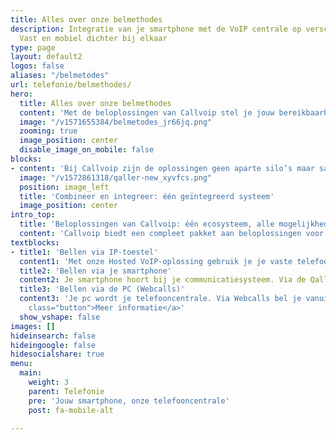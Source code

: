```yaml
---
title: Alles over onze belmethodes
description: Integratie van je smartphone met de VoIP centrale op verschillende manieren.
  Vast en mobiel dichter bij elkaar
type: page
layout: default2
logos: false
aliases: "/belmetodes"
url: telefonie/belmethodes/
hero:
  title: Alles over onze belmethodes
  content: 'Met de beloplossingen van Callvoip stel je jouw bereikbaarheid precies in zoals jij dat wilt. Of je nu belt via een vaste lijn, je mobiel of je computer: alles werkt soepel samen binnen één systeem. Zo ben je altijd professioneel bereikbaar; op kantoor, onderweg of thuis. Callvoip biedt flexibele, schaalbare en slimme oplossingen die meegroeien met jouw organisatie. Ontdek hoe vaste telefonie, mobiele integratie en bellen via de pc elkaar versterken en samen zorgen voor een complete oplossing.<br><br><a href="/klantworden" class="button">Nog geen Callvoip klant?</a>'
  image: "/v1571655384/belmetodes_jr66jq.png"
  zooming: true 
  image_position: center
  disable_image_on_mobile: false
blocks:
- content: 'Bij Callvoip zijn de oplossingen geen aparte silo’s maar samenwerkende modules. Je kunt bijvoorbeeld:<br>- Je vaste nummer doorschakelen naar je mobiel<br>- Bellen met je vaste nummer vanaf je smartphone<br>- Via de PC inloggen en belacties uitvoeren<br>- Integraties met CRM-systemen en andere software<br><br>Zo creëer je een flexibel, modulair bel­systeem dat past bij en meegroeit met je organisatie.'
  image: "/v1572861318/qaller-new_xyvfcs.png"
  position: image_left
  title: 'Combineer en integreer: één geïntegreerd systeem'
  image_position: center
intro_top:
  title: 'Beloplossingen van Callvoip: één ecosysteem, alle mogelijkheden'
  content: 'Callvoip biedt een compleet pakket aan beloplossingen voor bedrijven: vaste telefonie, mobiele integratie én bellen via de pc. Zo kun je je bereikbaarheid inrichten zoals jij dat wilt. Op kantoor, onderweg of thuis.'
textblocks:
- title1: 'Bellen via IP-toestel'
  content1: 'Met onze Hosted VoIP-oplossing gebruik je je vaste telefooncentrale via internet. Geen fysieke centrale meer op locatie. Je krijgt volledige functionaliteit: doorschakelen, voicemail, belplannen, integraties met software, en schaalbaarheid op maat.<br><br><a href="/telefonie/hostedvoip/" class="button">Meer informatie</a>'
  title2: 'Bellen via je smartphone'
  content2: Je smartphone hoort bij je communicatiesysteem. Via de Qaller-app regelt je doorschakelingen, pas je belplannen aan en kun je zelfs bellen via je vaste nummer op je mobiel. Met de Vamos SIM-oplossing vervaagt de grens tussen vast en mobiel.<br><br><a href="/telefonie/qaller/" class="button">Meer informatie</a>
  title3: 'Bellen via de PC (Webcalls)'
  content3: 'Je pc wordt je telefooncentrale. Via Webcalls bel je vanuit je browser zonder extra installatie. Met de Chrome-extensie (click-to-dial), operator dashboard, integraties en realtime inzicht. Perfect voor thuiswerken of flexplekken.<br><br><br><a href="/webcalls/"
    class="button">Meer informatie</a>'
  show_vshape: false
images: []
hideinsearch: false
hideingoogle: false
hidesocialshare: true
menu:
  main:
    weight: 3
    parent: Telefonie
    pre: 'Jouw smartphone, onze telefooncentrale'
    post: fa-mobile-alt

---
```

